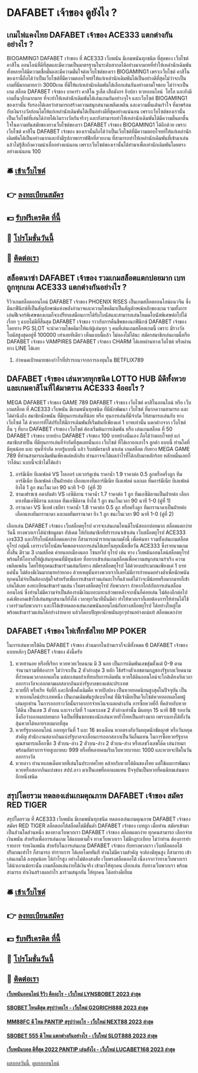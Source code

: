 # DAFABET เจ้าของ ดูยังไง ?
## เกมไพ่แคงไทย DAFABET เจ้าของ ACE333 แตกต่างกันอย่างไร ?
BIOGAMING1 DAFABET เจ้าของ ที่ ACE333 เว็บพนัน มีเกมพนันทุกชนิด ที่สุดของ เว็บไซต์ คาสิโน ออนไลน์ที่ดีที่สุดและมีความเป็นมาตรฐานในระดับสากลได้อย่างมากมายที่ทำให้เหล่านักเดิมพันทั้งหลายได้มีความเชื่อมั่นและมีความมั่นใจต่อเว็บไซต์ของเรา BIOGAMING1 เพราะเว็บไซต์ คาสิโน ของเรานี้ถือได้ว่าเป็นเว็บไซต์ที่มีความตอบโจทย์ให้แก่เหล่านักเดิมพันได้เป็นอย่างดีที่สุดไม่ว่าจะเป็นเกมที่มีมากมายกว่า 3000เกม ที่มีให้แก่เหล่านักเดิมพันได้เลือกเล่นกันอย่างตามใจชอบ ไม่ว่าจะเป็นเกม สล็อต DAFABET เจ้าของ บาคาร่า คาสิโน รูเล็ต เสือมังกร ยิงปลา หวยออนไลน์  ไฮโล และยังมีเกมอื่นๆอีกมากมาย ที่จะทำให้เหล่านักเดิมพันได้เล่นเกมกันอย่างจุใจ และเว็บไซต์ BIOGAMING1 ของเรานั้น รับรองได้เลยว่าสามารถสร้างความสนุกสนานเพลิดเพลิน และความตื่นเต้นเร้าใจ ที่มาพร้อมกับเงินรางวัลก้อนโตให้แก่เหล่านักเดิมพันได้เป็นอย่างดีที่สุดอย่างแน่นอน เพราะเว็บไซต์ของเรานั้นเป็นเว็บไซต์ที่เล่นได้ง่ายได้เงินรางวัลกันจริงๆ และยังสามารถทำให้เหล่านักเดิมพันได้มีความตื่นตาตื่นใจในความทันสมัยของทางเว็บไซต์ของเรา DAFABET เจ้าของ BIOGAMING1 ได้อีกด้วย เพราะเว็บไซต์ คาสิโน DAFABET เจ้าของ ของเรานั้นถือได้ว่าเป็นเว็บไซต์ที่มีความตอบโจทย์ให้แก่เหล่านักเดิมพันได้เป็นอย่างมากและยังมีรูปภาพกราฟฟิกที่สวยงาม ที่สามารถทำให้เหล่านักเดิมพันที่เข้ามาเล่นแล้วไม่รู้สึกถึงความน่าเบื่ออย่างแน่นอน เพราะเว็บไซต์ของเรานั้นได้ทำมาเพื่อเห่านักเดิมพันโดยตรง อย่างแน่นอน 100

## 🛎 [เข้าเว็บไซต์](https://bit.ly/3SdLNi2)
## 👉 [ลงทะเบียนสมัคร](https://bit.ly/3SdLNi2)
## 💵 [รับฟรีเครดิต ที่นี้](https://bit.ly/3dyRKHj)
## 👑 [โปรโมชั่นวันนี้](https://bit.ly/3dyRKHj)
## 📱 [ติดต่อเรา](https://bit.ly/3dyRKHj)

## สล็อตนาซ่า DAFABET เจ้าของ รวมเกมสล็อตแตกบ่อยมาก เบทถูกทุกเกม ACE333 แตกต่างกันอย่างไร ?
รีวิวเกมสล็อตออนไลน์ DAFABET เจ้าของ PHOENIX RISES เป็นเกมสล็อตออนไลน์แนวจีน ซึ่งมีนกฟีนิกซ์ที่เป็นสัญลักษณ์แห่งพลังอำนาจและความโชคดีมาเป็นสัญลักษณ์หลักของเกม รวมทั้งการเล่นฟีเจอร์พิเศษของเกมก็จะเปรียบเสมือนการได้รับโบนัสและสามารถเล่นโหมดโบนัสพิเศษต่อไปได้เรื่อย ๆ แบบไม่มีที่สิ้นสุด DAFABET เจ้าของ ราวกับการคืนชีพของนกฟีนิกซ์ DAFABET เจ้าของ โดยทาง PG SLOT จะนำความโชคดีมาให้แก่ผู้เล่นทุก ๆ คนที่เล่นเกมสล็อตเกมนี้ เพราะ มีรางวัลโบนัสสูงสุดอยู่ที่ 100000 เท่าเลยทีเดียว เห็นแบบนี้แล้ว ไม่ลองไม่ได้นะ
สมัครสมาชิกเล่นเกมนี้หรือ DAFABET เจ้าของ VAMPIRES DAFABET เจ้าของ CHARM ได้เลยผ่านทางเว็บไซต์ หรือผ่านทาง LINE ได้เลย
1. กำหนดเป้าหมายของกำไรที่ปรารถนาจากการลงทุนใน BETFLIX789

## DAFABET เจ้าของ เล่นหวยทุกชนิด LOTTO HUB มีดีทั้งหวย และเกมคาสิโนที่ได้มาตราน ACE333 คืออะไร ?
MEGA DAFABET เจ้าของ GAME 789 DAFABET เจ้าของ เว็บไซต์ คาสิโนออนไลน์ หรือ เว็บเกมสล็อต ที่ ACE333 เว็บพนัน มีเกมพนันทุกชนิด ที่มีนักพัฒนา เว็บไซต์ ที่มากความสามารถ และ ได้คำนึงถึง สมาชิกนักพนัน ที่มีทุนการเล่นที่น้อย หรือ ทุนการเล่นที่มีจำกัด ให้สามารถเล่นกับ ทาง เว็บไซต์ ได้ ด้วยการที่ได้ปรับให้มีการเดิมพันที่เริ่มต้นที่เพียงแค่ 1 บาทเท่านั้น แตกต่างจาก เว็บไซต์ อื่น ๆ ที่บาง DAFABET เจ้าของ เว็บไซต์ ต้องเริ่มต้นการเดิมพัน หรือ เล่นเกมสล็อต ที่ 50 DAFABET เจ้าของ บาทบ้าง DAFABET เจ้าของ 100 บาทบ้างนั้นเอง ถือได้ว่าตอบโจทย์ แก่สมาชิกสายปั่น ที่มีทุนการเล่นที่จำกัดที่สุดเลยนั้นเอง เว็บไซต์ ที่ได้เอาอกเอาใจ ลูกค้า แบบนี้ ท่านใดที่มีทุนน้อย และ ทุนที่จำกัด หากรู้แบบนี้ แล้ว รีบสมัครมาสิ มาเล่น เกมสล็อต กับทาง MEGA GAME 789 ที่ท่านสามารถเดิมพันเพียงแค่หลักสิบ ท่านอาจจะได้ผลกำไรที่ได้กลับมาหลักร้อย หลักหมื่นเลยก็ว่าได้นะ แบบนี้จะช้าไม่ได้แล้ว
1. อาร์มีเนีย บีเลเฟลด์ VS ไบเออร์ เลเวอร์คูเซ่น ราคาน้ำ 1.9 ราคาต่อ 0.5 ลูกหรือครึ่งลูก ทีม อาร์มีเนีย บีเลเฟลด์ เป็นฝ่ายต่อ เลือกแทงทีมอาร์มีเนีย บีเลเฟลด์ และผล ทีมอาร์มีเนีย บีเลเฟลด์ ยิงได้ 1 ลูก ชนะในเวลา 90 นาที 1-0  (คู่ที่ 3)
2. ซานเฟรซเซ อตาลันต้า VS เอซีมิลาน ราคาน้ำ 1.7 ราคาต่อ 1 ลูก ทีมเอซีมิลานเป็นฝ่ายต่อ เลือกแทงทีมเอซีมิลาน และผล ทีมเอซีมิลาน ยิงได้ 1 ลูก ชนะในเวลา 90 นาที 1-0 (คู่ที่ 1)
3. กรานาดา VS ซีเอฟ เซบียา ราคาน้ำ 1.8 ราคาต่อ 0.5 ลูก หรือครึ่งลูก ทีมกรานาดาเป็นฝ่ายต่อ เลือกแทงทีมกรานาดา และผลทีมกรานาดา ยิง 1 ลูก ชนะในเวลา 90 นาที 1-0 (คู่ที่ 2)

เลือกเล่น DAFABET เจ้าของ เว็บสล็อตยุโรป ควรจะเล่นเกมไหนดีโบนัสออกบ่อยมาก สล็อตแตกง่าย วันนี้ ทางพวกเราได้นำข้อมูลมา อัปเดต ให้กับสมาชิกที่ปรารถนาเข้าเล่น เว็บสล็อตยุโรป ACE333 เอซ333 และก็รับโบนัสสล็อตแตกง่าย ก็สามารถนำรายนามเกมดังนี้ เพื่อค้นหา รวมทั้งเล่นเกมสล็อตยุโรป กลุ่มนี้ เอารางวัลโบนัสแจ็คพอตจากการเล่นได้เลยในทุกเมื่อเชื่อวัน ACE333 ซึ่งรายนามเกมทั้งสิ้น มีรวม 3 เกมสล็อต ค่ายนอกเมืองนอก โซนทวีป ยุโรป เช่น
ทาง เว็บพนันออนไลน์สล็อตยุโรป พร้อมให้โอกาสให้ผู้เล่นทุกคนที่มีทุนน้อย ที่อยากเข้าเล่นเกมสล็อตเพื่อความสนุกสนานร่าเริง ความเพลิดเพลิน โดยให้ทุกคนเข้ามาร่วมเล่นกับทาง สมัครสล็อตยุโรป ได้ด้วยงบประมาณเพียงแค่ 1 บาท แค่นั้น ไม่ต้องมีเงินมากมายก่ายกอง ด้วยเหตุนั้นทางพวกเราก็เลยไม่มีการกำหนดอย่างต่ำเพื่อนักพนันทุกคนไม่จำเป็นต้องกลุ้มใจสำหรับเพื่อการเข้ามาร่วมเล่นอะไรก็แล้วแต่ไม่ว่าจะมีน้อยหรือมากมายก็เข้าเล่นได้เลย ลงทะเบียนเข้ามาร่วมเล่น เว็บตรงสล็อตยุโรป กับพวกเรา ถ้าหากใกล้กับการเล่นสล็อตออนไลน์ ซึ่งท่านไม่มีความจำเป็นต้องรอมีเงินเยอะแยะแล้วพอหลังจากนั้นก็ค่อยเล่น ไม่ต้องอีกต่อไป แค่เพียงกดเข้าไปเล่นสนุกสนานก็ยังได้ เวลาทุกวินาทีนั้นมีค่า ทำให้พวกเราก็เลยต้องการให้ท่านได้ใช้เวลาร่วมกับพวกเรา และก็ได้เข้าทดลองเล่นเกมพนันออนไลน์กับทางสล็อตยุโรป ได้อย่างใหญ่โต พร้อมเข้ามาร่วมเล่นได้อย่างง่ายดาย แล้วก็ตอบปัญหานักพนันทุกๆท่านอย่างแน่แท้ สล็อตแตกง่าย

## DAFABET เจ้าของ ไพ่เท็กซัสไทย MP POKER
ในการเล่นหวยใต้ดิน DAFABET เจ้าของ ส่วนมากในบ้านเราก็จะมีทั้งหมด 6 DAFABET เจ้าของ แบบหลักๆ DAFABET เจ้าของ ดังนี้ครับ
1. หวยฮานอย หรือที่เรียก หวยหวยเวียดนาม มี 3 นอย เป็นการเดิมพันเลขสุ่มตั้งแต่ 0-9 ตามจำนวนรวมที่ต้องการ ไม่ว่าจะเป็น 2 ตัวล่างสุด 3 หลัก ใช้สร้างตัวเลขตามกฎของรัฐบาลเวียดนามที่กำหนดเวลาออกผลใน แต่ละเสมอถ้าเทียบกับการเดิมพัน หวยใต้ดินออนไลน์จะใกล้เคียงกับเวลาออกรางวัลจะออกตามผลสลากกินแบ่งรัฐบาลของแต่ละประเทศ
2. หวยยี่กี หรือเรีย จับยี่กี และอีกชื่อดั้งเดิมคือ หวยปิงปอง เป็นหวยยอดนิยมสูงสุดในปัจจุบัน เป็นหวยออนไลน์ประเภทหนึ่ง เป็นเกมเดิมพันรูปแบบใหม่ ที่มีเจ้ามือเป็นเว็บไซต์หวยออกผลโดยผู้เล่นทุกท่าน ในการออกรางวัลนั้นราคาการจ่ายเงินจะแตกต่างกัน การซื้อหวยยี่กี ที่คล้ายกับหวยใต้ดิน เป็นเลข 3 ตัวบน และรางวัลที่ 1 เฉพาะเลข 2 ตัวล่างเท่านั้น มีผลทุก 15 นาที 88 รอบวัน ซึ่งถือว่าออกผลบ่อยมาก จึงเป็นที่ชื่นชอบของนักเล่นหวยทั่วไทยเป็นอย่างมาก เพราะแทงได้ทั้งวันลุ้นหวยได้หลายรอบมากที่สุด
3. หวยรัฐบาลออนไลน์ ออกทุกวันที่ 1 และ 16 ของเดือน หากตรงกับวันหยุดนักขัตฤกษ์ หรือวันหยุดสำคัญ สำนักงานสลากกินแบ่งรัฐบาลจะเลื่อนการออกสลากเป็นวันอื่นแทน ในการซื้อหวยรัฐบาลคุณสามารถเลือกซื้อ 3 ตัวบน-ล่าง 2 ตัวบน-ล่าง 2 ตัวบน-ล่าง หรือเลขวิ่งเลขโต๊ด เล่นง่ายมาพร้อมอัตราการจ่ายสูงบาทละ 999 หรือที่หลายคนเรีบเว็บหวยบาทละ 1000 และหวยจะปิดในวันออกรางวัล
4. หวยลาว ทำนายเลขเด็ดหวยที่เล่นในประเทศไทย คล้ายกับหวยใต้ดินของไทย แต่ใช้ผลการพัฒนาหวยหรือสลากกินแบ่งของ สปป.ลาว มาเป็นเลขที่ออกผลแทน ปัจจุบันเป็นหวยที่คนนิยมเล่นมากอีกหนึ่งชนิด

## สรุปโดยรวม ทดลองเล่นเกมคุณภาพ DAFABET เจ้าของ สมัคร RED TIGER
สรุปโดยรวม ที่ ACE333 เว็บพนัน มีเกมพนันทุกชนิด ทดลองเล่นเกมคุณภาพ DAFABET เจ้าของ สมัคร RED TIGER สล็อตออโต้สล็อตไม่มีขั้นต่ำ DAFABET เจ้าของ เบทถูก เมื่อท่าน สมัครเข้ามา เป็นส่วนใดส่วนหนึ่ง ของทางเว็บพวกเรา DAFABET เจ้าของ สล็อตแตกง่าย ทุกคนสามารถ เลือกจ่ายเงินพนัน สำหรับเพื่อการเล่นเกม ได้แบบตามใจ ทางเว็บพวกเรา ไม่มีกฎระเบียบ ไม่ว่าท่าน ต้องการทำรายการ จ่ายเงินพนัน สำหรับในการเล่นเกม DAFABET เจ้าของ กับทางพวกเรา เว็บสล็อตออโต้ ปริมาณเท่าไร ก็สามารถ ทำรายการ ได้เลยโดยทันที ท่านไม่มีความสำคัญ จะต้องมีทุนสูง ก็สามารถ เข้าเล่นเกมได้ ลงทุนน้อย ได้กำไรสูง อย่างไม่ต้องสงสัย เว็บตรงสล็อตออโต้ เนื่องจากว่าทางเว็บพวกเรา ได้นำเอาแม้กระนั้น เกมสล็อตเล่นง่ายได้เงินจริง เข้ามาให้ทุกคน เลือกเล่น กับทางเว็บพวกเรา พร้อมสามารถ ทำเงินสร้างผลกำไร มาร่วมสนุกกัน ให้ทุกคน ได้อย่างดีเยี่ยม

## 🛎 [เข้าเว็บไซต์](https://bit.ly/3SdLNi2)
## 👉 [ลงทะเบียนสมัคร](https://bit.ly/3SdLNi2)
## 💵 [รับฟรีเครดิต ที่นี้](https://bit.ly/3dyRKHj)
## 👑 [โปรโมชั่นวันนี้](https://bit.ly/3dyRKHj)
## 📱 [ติดต่อเรา](https://bit.ly/3dyRKHj)

#### [เว็บพนันออนไลน์ รีวิว คืออะไร - เว็บใหม่ LYNSBOBET 2023 ล่าสุด](https://atom.io/themes/เว็บพนันออนไลน์%20รีวิว%20คืออะไร%20-%20เว็บใหม่%20lynsbobet%202023%20ล่าสุด)
#### [SBOBET ไหนดีสุด สรุปว่าอะไร - เว็บใหม่ G2GRICH888 2023 ล่าสุด](https://atom.io/themes/sbobet%20ไหนดีสุด%20สรุปว่าอะไร%20-%20เว็บใหม่%20g2grich888%202023%20ล่าสุด)
#### [MM88FC ดี ไหม PANTIP สรุปว่าอะไร - เว็บใหม่ NEXT88 2023 ล่าสุด](https://atom.io/themes/mm88fc%20ดี%20ไหม%20pantip%20สรุปว่าอะไร%20-%20เว็บใหม่%20next88%202023%20ล่าสุด)
#### [SBOBET 555 ดี ไหม แตกต่างกันอย่างไร - เว็บใหม่ SLOT888 2023 ล่าสุด](https://atom.io/themes/sbobet%20555%20ดี%20ไหม%20แตกต่างกันอย่างไร%20-%20เว็บใหม่%20slot888%202023%20ล่าสุด)
#### [เว็บพนันบอล ดีที่สุด 2022 PANTIP เล่นยังไง - เว็บใหม่ LUCABET168 2023 ล่าสุด](https://atom.io/themes/เว็บพนันบอล%20ดีที่สุด%202022%20pantip%20เล่นยังไง%20-%20เว็บใหม่%20lucabet168%202023%20ล่าสุด)

[ผลบอลวันนี้](https://siamsport.tv "ผลบอลวันนี้"), [ดูบอลออนไลน์](https://siamsport.tv/ดูบอลสด "ดูบอลออนไลน์")
